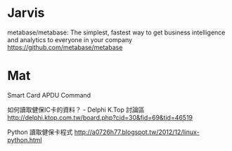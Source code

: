 # Jarvis

metabase/metabase: The simplest, fastest way to get business intelligence and analytics to everyone in your company
<https://github.com/metabase/metabase>  

# Mat

Smart Card APDU Command

如何讀取健保IC卡的資料？ - Delphi K.Top 討論區
<http://delphi.ktop.com.tw/board.php?cid=30&fid=69&tid=46519>  

Python 讀取健保卡程式
<http://a0726h77.blogspot.tw/2012/12/linux-python.html>  